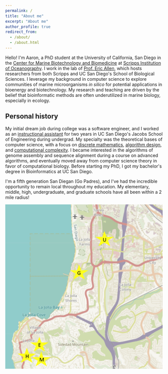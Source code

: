 ```yaml
---
permalink: /
title: "About me"
excerpt: "About me"
author_profile: true
redirect_from: 
  - /about/
  - /about.html
---
```


Hello! I'm Aaron, a PhD student at the University of California, San Diego in the [Center for Marine Biotechnology and Biomedicine](https://scripps.ucsd.edu/cmbb)
at [Scripps Institution of Oceanography](https://scripps.ucsd.edu/). I work in the lab of [Prof. Eric Allen](https://eallen.scrippsprofiles.ucsd.edu/),
which hosts researchers from both Scripps and UC San Diego's School of Biological Sciences.
I leverage my background in computer science to explore communities of marine microorganisms <i>in silico</i> for potential applications in bioenergy and biotechnology.
My research and teaching are driven by the belief that bioinformatic methods are often underutilized in marine biology, especially in ecology. 

Personal history
------
My initial dream job during college was a software engineer, and I worked as an [instructional assistant](/teaching/) for two years in UC San Diego's Jacobs School of Engineering
during undergrad. My specialty was the theoretical bases of computer science, with a focus on [discrete mathematics](/teaching/CSE20), [algorithm design](/teaching/CSE101),
and [computational complexity](/teaching/CSE21). I became interested in the algorithms of genome assembly and sequence alignment during a course on advanced algorithms,
and eventually moved away from computer science theory in favor of computational biology. 
Before starting my PhD, I got my bachelor's degree in Bioinformatics at UC San Diego.

I'm a fifth generation San Diegan (Go Padres), and I've had the incredible opportunity to remain local throughout my education.
My elementary, middle, high, undergraduate, and graduate schools have all been within a 2 mile radius!

![](images/map_schools.PNG)
